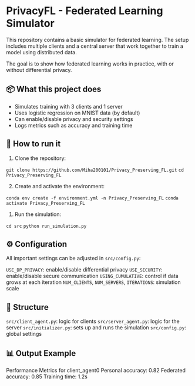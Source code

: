 # PrivacyFL - Federated Learning Simulator

This repository contains a basic simulator for federated learning. The setup includes multiple clients and a central server that work together to train a model using distributed data.

The goal is to show how federated learning works in practice, with or without differential privacy.

## 📦 What this project does

- Simulates training with 3 clients and 1 server
- Uses logistic regression on MNIST data (by default)
- Can enable/disable privacy and security settings
- Logs metrics such as accuracy and training time

## 🚀 How to run it

1. Clone the repository:

`git clone https://github.com/Miha200101/Privacy_Preserving_FL.git`
`cd Privacy_Preserving_FL`


2. Create and activate the environment:

`conda env create -f environment.yml -n Privacy_Preserving_FL`
`conda activate Privacy_Preserving_FL`


1. Run the simulation:

`cd src`
`python run_simulation.py`

## ⚙️ Configuration

All important settings can be adjusted in `src/config.py`:

 `USE_DP_PRIVACY`: enable/disable differential privacy
 `USE_SECURITY`: enable/disable secure communication
 `USING_CUMULATIVE`: control if data grows at each iteration
 `NUM_CLIENTS`, `NUM_SERVERS`, `ITERATIONS`: simulation scale

## 📁 Structure

 `src/client_agent.py`: logic for clients
 `src/server_agent.py`: logic for the server
 `src/initializer.py`: sets up and runs the simulation
 `src/config.py`: global settings

## 📊 Output Example

Performance Metrics for client_agent0
Personal accuracy: 0.82
Federated accuracy: 0.85
Training time: 1.2s
